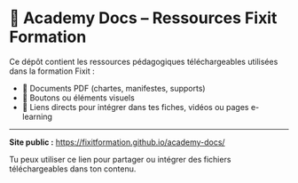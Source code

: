 # 📁 Academy Docs – Ressources Fixit Formation

Ce dépôt contient les ressources pédagogiques téléchargeables utilisées dans la formation Fixit :
- 📄 Documents PDF (chartes, manifestes, supports)
- 🧩 Boutons ou éléments visuels
- 🔗 Liens directs pour intégrer dans tes fiches, vidéos ou pages e-learning

---

**Site public :** https://fixitformation.github.io/academy-docs/

Tu peux utiliser ce lien pour partager ou intégrer des fichiers téléchargeables dans ton contenu.
